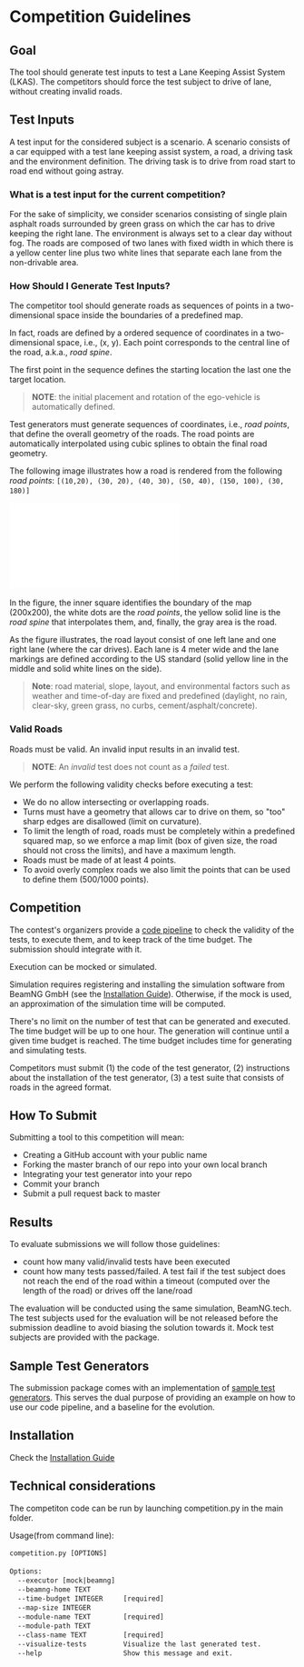 # Competition Guidelines #

## Goal ##

The tool should generate test inputs to test a Lane Keeping Assist System (LKAS). The competitors should force the test subject to drive of lane, without creating invalid roads.

## Test Inputs ##

A test input for the considered subject is a scenario. A scenario consists of a car equipped with a test lane keeping assist system, a road, a driving task and the environment definition. The driving task is to drive from road start to road end without going astray.

### What is a test input for the current competition? ###

For the sake of simplicity, we consider scenarios consisting of single plain asphalt roads surrounded by green grass on which the car has to drive keeping the right lane. The environment is always set to a clear day without fog. The roads are composed of two lanes with fixed width in which there is a yellow center line plus two white lines that separate each lane from the non-drivable area.

### How Should I Generate Test Inputs? ###

The competitor tool should generate roads as sequences of points in a two-dimensional space inside the boundaries of a predefined map.

In fact, roads are defined by a ordered sequence of coordinates in a two-dimensional space, i.e., (x, y). Each point corresponds to the central line of the road, a.k.a., *road spine*. 

The first point in the sequence defines the starting location the last one the target location.

> **NOTE**: the initial placement and rotation of the ego-vehicle is automatically defined.

Test generators must generate sequences of coordinates, i.e., *road points*, that define the overall geometry of the roads. The road points are automatically interpolated using cubic splines to obtain the final road geometry.

The following image illustrates how a road is rendered from the following *road points*: 
`[(10,20), (30, 20), (40, 30), (50, 40), (150, 100), (30, 180)]`

![Sample Road caption="test"](./figures/road_sample.pdf "Sample Road")

In the figure, the inner square identifies the boundary of the map (200x200), the white dots are the *road points*, the yellow solid line is the *road spine* that interpolates them, and, finally, the gray area is the road.

As the figure illustrates, the road layout consist of one left lane and one right lane (where the car drives). Each lane is 4 meter wide and the lane markings are defined according to the US standard (solid yellow line in the middle and solid white lines on the side).

> **Note**: road material, slope, layout, and environmental factors such as weather and time-of-day are fixed and predefined  (daylight, no rain, clear-sky, green grass, no curbs, cement/asphalt/concrete). 

### Valid Roads ###

Roads must be valid. An invalid input results in an invalid test.

> **NOTE**: An *invalid* test does not count as a *failed* test.

We perform the following validity checks before executing a test:
* We do no allow intersecting or overlapping roads.
* Turns must have a geometry that allows car to drive on them, so "too" sharp edges are disallowed (limit on curvature). 
* To limit the length of road, roads must be completely within a predefined squared map, so we enforce a map limit (box of given size, the road should not cross the limits), and have a maximum length. 
* Roads must be made of at least 4 points.
* To avoid overly complex roads we also limit the points that can be used to define them (500/1000 points).


## Competition ##
The contest's organizers provide a [code pipeline](../../code_pipeline/) to check the validity of the tests, to execute them, and to keep track of the time budget. The submission should integrate with it.

Execution can be mocked or simulated. 

Simulation requires registering and installing the simulation software from BeamNG GmbH (see the [Installation Guide](INSTALL.md)). Otherwise, if the mock is used, an approximation of the simulation time will be computed. 

There's no limit on the number of test that can be generated and executed. The time budget will be up to one hour. The generation will continue until a given time budget is reached. The time budget includes time for generating and simulating tests.

Competitors must submit (1) the code of the test generator, (2) instructions about the installation of the test generator, (3) a test suite that consists of roads in the agreed format. 

## How To Submit ##

Submitting a tool to this competition will mean:
* Creating a GitHub account with your public name
* Forking the master branch of our repo into your own local branch
* Integrating your test generator into your repo
* Commit your branch
* Submit a pull request back to master

## Results ##
To evaluate submissions we will follow those guidelines:
- count how many valid/invalid tests have been executed
- count how many tests passed/failed. A test fail if the test subject does not reach the end of the road within a timeout (computed over the length of the road) or drives off the lane/road

The evaluation will be conducted using the same simulation, BeamNG.tech. The test subjects used for the evaluation will be not released before the submission deadline to avoid biasing the solution towards it. Mock test subjects are provided with the package.


## Sample Test Generators ##
The submission package comes with an implementation of [sample test generators](./sample_test_generators). This serves the dual purpose of providing an example on how to use our code pipeline, and a baseline for the evolution.

## Installation ##
Check the [Installation Guide](INSTALL.md)

## Technical considerations ##
The competiton code can be run by launching competition.py in the main folder.

Usage(from command line): 

```
competition.py [OPTIONS]

Options:
  --executor [mock|beamng]
  --beamng-home TEXT
  --time-budget INTEGER     [required]
  --map-size INTEGER
  --module-name TEXT        [required]
  --module-path TEXT
  --class-name TEXT         [required]
  --visualize-tests         Visualize the last generated test.
  --help                    Show this message and exit.
 ```
